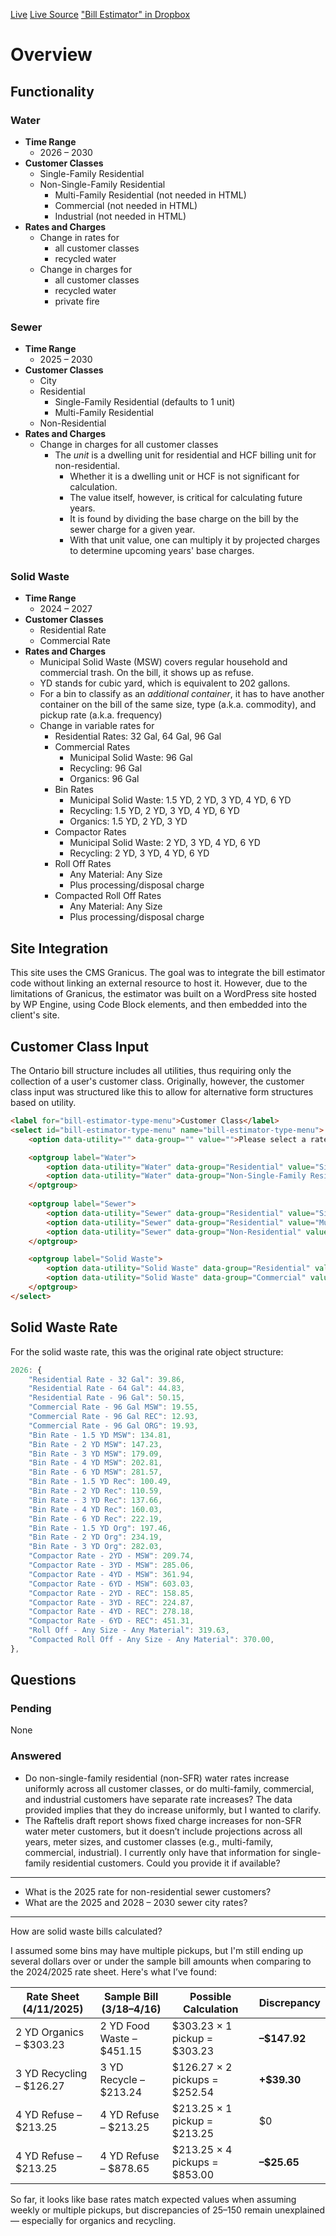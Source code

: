 [Live]()
[Live Source](https://billestimator.org/)
["Bill Estimator" in Dropbox]()

# Overview

## Functionality

### Water
- **Time Range**
  - 2026 – 2030
- **Customer Classes**
  - Single-Family Residential
  - Non-Single-Family Residential
    - Multi-Family Residential (not needed in HTML)
    - Commercial (not needed in HTML)
    - Industrial (not needed in HTML)
- **Rates and Charges**
  - Change in rates for
    - all customer classes
    - recycled water
  - Change in charges for
    - all customer classes
    - recycled water
    - private fire

### Sewer
- **Time Range**
  - 2025 – 2030
- **Customer Classes**
  - City
  - Residential
    - Single-Family Residential (defaults to 1 unit)
    - Multi-Family Residential
  - Non-Residential
- **Rates and Charges**
  - Change in charges for all customer classes
    - The *unit* is a dwelling unit for residential and HCF billing unit for non-residential.
      - Whether it is a dwelling unit or HCF is not significant for calculation.
      - The value itself, however, is critical for calculating future years.
      - It is found by dividing the base charge on the bill by the sewer charge for a given year.
      - With that unit value, one can multiply it by projected charges to determine upcoming years' base charges.


### Solid Waste
- **Time Range**
  - 2024 – 2027
- **Customer Classes**
  - Residential Rate
  - Commercial Rate
- **Rates and Charges**
  - Municipal Solid Waste (MSW) covers regular household and commercial trash. On the bill, it shows up as refuse.
  - YD stands for cubic yard, which is equivalent to 202 gallons.
  - For a bin to classify as an *additional container*, it has to have another container on the bill of the same size, type (a.k.a. commodity), and pickup rate (a.k.a. frequency)
  - Change in variable rates for
    - Residential Rates: 32 Gal, 64 Gal, 96 Gal
    - Commercial Rates
      - Municipal Solid Waste: 96 Gal
      - Recycling: 96 Gal
      - Organics: 96 Gal
    - Bin Rates
      - Municipal Solid Waste: 1.5 YD, 2 YD, 3 YD, 4 YD, 6 YD
      - Recycling: 1.5 YD, 2 YD, 3 YD, 4 YD, 6 YD
      - Organics: 1.5 YD, 2 YD, 3 YD
    - Compactor Rates
      - Municipal Solid Waste: 2 YD, 3 YD, 4 YD, 6 YD
      - Recycling: 2 YD, 3 YD, 4 YD, 6 YD
    - Roll Off Rates
      - Any Material: Any Size
      - Plus processing/disposal charge
    - Compacted Roll Off Rates
      - Any Material: Any Size
      - Plus processing/disposal charge


## Site Integration
This site uses the CMS Granicus. The goal was to integrate the bill estimator code without linking an external resource to host it. However, due to the limitations of Granicus, the estimator was built on a WordPress site hosted by WP Engine, using Code Block elements, and then embedded into the client's site.

## Customer Class Input
The Ontario bill structure includes all utilities, thus requiring only the collection of a user's customer class. Originally, however, the customer class input was structured like this to allow for alternative form structures based on utility.
```html
<label for="bill-estimator-type-menu">Customer Class</label>
<select id="bill-estimator-type-menu" name="bill-estimator-type-menu">
    <option data-utility="" data-group="" value="">Please select a rate calculator.</option>

    <optgroup label="Water">
        <option data-utility="Water" data-group="Residential" value="Single-Family">Single-Family Residential</option>
        <option data-utility="Water" data-group="Non-Single-Family Residential" value="Non-Single-Family Residential">Non-Single-Family Residential</option>
    </optgroup>
    
    <optgroup label="Sewer">
        <option data-utility="Sewer" data-group="Residential" value="Single-Family">Single-Family Residential</option>
        <option data-utility="Sewer" data-group="Residential" value="Multi-Family">Multi-Family Residential</option>
        <option data-utility="Sewer" data-group="Non-Residential" value="Non-Residential">Non-Residential</option>
    </optgroup>

    <optgroup label="Solid Waste">
        <option data-utility="Solid Waste" data-group="Residential" value="Residential">Residential</option>
        <option data-utility="Solid Waste" data-group="Commercial" value="Commercial">Commercial</option>
    </optgroup>
</select>
```

## Solid Waste Rate
For the solid waste rate, this was the original rate object structure:
```js
2026: {
    "Residential Rate - 32 Gal": 39.86,
    "Residential Rate - 64 Gal": 44.83,
    "Residential Rate - 96 Gal": 50.15,
    "Commercial Rate - 96 Gal MSW": 19.55,
    "Commercial Rate - 96 Gal REC": 12.93,
    "Commercial Rate - 96 Gal ORG": 19.93,
    "Bin Rate - 1.5 YD MSW": 134.81,
    "Bin Rate - 2 YD MSW": 147.23,
    "Bin Rate - 3 YD MSW": 179.09,
    "Bin Rate - 4 YD MSW": 202.81,
    "Bin Rate - 6 YD MSW": 281.57,
    "Bin Rate - 1.5 YD Rec": 100.49,
    "Bin Rate - 2 YD Rec": 110.59,
    "Bin Rate - 3 YD Rec": 137.66,
    "Bin Rate - 4 YD Rec": 160.03,
    "Bin Rate - 6 YD Rec": 222.19,
    "Bin Rate - 1.5 YD Org": 197.46,
    "Bin Rate - 2 YD Org": 234.19,
    "Bin Rate - 3 YD Org": 282.03,
    "Compactor Rate - 2YD - MSW": 209.74,
    "Compactor Rate - 3YD - MSW": 285.06,
    "Compactor Rate - 4YD - MSW": 361.94,
    "Compactor Rate - 6YD - MSW": 603.03,
    "Compactor Rate - 2YD - REC": 158.85,
    "Compactor Rate - 3YD - REC": 224.87,
    "Compactor Rate - 4YD - REC": 278.18,
    "Compactor Rate - 6YD - REC": 451.31,
    "Roll Off - Any Size - Any Material": 319.63,
    "Compacted Roll Off - Any Size - Any Material": 370.00,
},
```


## Questions

### Pending
None

### Answered

- Do non-single-family residential (non-SFR) water rates increase uniformly across all customer classes, or do multi-family, commercial, and industrial customers have separate rate increases? The data provided implies that they do increase uniformly, but I wanted to clarify.
- The Raftelis draft report shows fixed charge increases for non-SFR water meter customers, but it doesn’t include projections across all years, meter sizes, and customer classes (e.g., multi-family, commercial, industrial). I currently only have that information for single-family residential customers. Could you provide it if available?

---

- What is the 2025 rate for non-residential sewer customers?
- What are the 2025 and 2028 – 2030 sewer city rates?

---

How are solid waste bills calculated?

I assumed some bins may have multiple pickups, but I'm still ending up several dollars over or under the sample bill amounts when comparing to the 2024/2025 rate sheet. Here's what I’ve found:

| **Rate Sheet (4/11/2025)**         | **Sample Bill (3/18–4/16)**       | **Possible Calculation**                     | **Discrepancy**          |
|------------------------------------|-----------------------------------|----------------------------------------------|--------------------------|
| 2 YD Organics – $303.23            | 2 YD Food Waste – $451.15         | $303.23 × 1 pickup = $303.23                 | **–$147.92**             |
| 3 YD Recycling – $126.27           | 3 YD Recycle – $213.24            | $126.27 × 2 pickups = $252.54                | **+$39.30**              |
| 4 YD Refuse – $213.25              | 4 YD Refuse – $213.25             | $213.25 × 1 pickup = $213.25                 | $0                       |
| 4 YD Refuse – $213.25              | 4 YD Refuse – $878.65             | $213.25 × 4 pickups = $853.00                | **–$25.65**              |


So far, it looks like base rates match expected values when assuming weekly or multiple pickups, but discrepancies of $25–$150 remain unexplained — especially for organics and recycling.